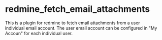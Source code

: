 # redmine_fetch_email_attachments

This is a plugin for redmine to fetch email attachments from a user individual email account. The user email account can be configured in "My Accoun" for each individual user.

